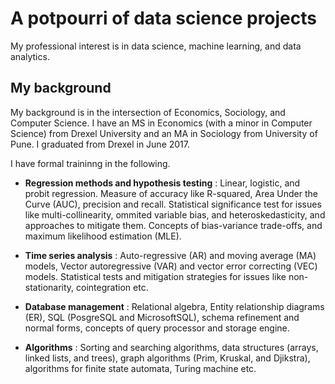 # A potpourri of data science projects

My professional interest is in data science, machine learning, and data analytics.

## My background

My background is in the intersection of Economics, Sociology, and Computer Science. I have an MS in Economics (with a minor in Computer Science) from Drexel University and an MA in Sociology from University of Pune. I graduated from Drexel in June 2017. 

I have formal traininng in the following.

* **Regression methods and hypothesis testing** : Linear, logistic, and probit regression. Measure of accuracy like R-squared, Area Under the Curve (AUC), precision and recall. Statistical significance test for issues like multi-collinearity, ommited variable bias, and heteroskedasticity, and approaches to mitigate them. Concepts of bias-variance trade-offs, and maximum likelihood estimation (MLE).

* **Time series analysis**  : Auto-regressive (AR) and moving average (MA) models, Vector autoregressive (VAR) and vector error correcting (VEC) models. Statistical tests and mitigation strategies for issues like non-stationarity, cointegration etc.  

* **Database management** : Relational algebra, Entity relationship diagrams (ER), SQL (PosgreSQL and MicrosoftSQL), schema refinement and normal forms, concepts of query processor and storage engine.

* **Algorithms**  : Sorting and searching algorithms, data structures (arrays, linked lists, and trees), graph algorithms (Prim, Kruskal, and Djikstra), algorithms for finite state automata, Turing machine etc.
